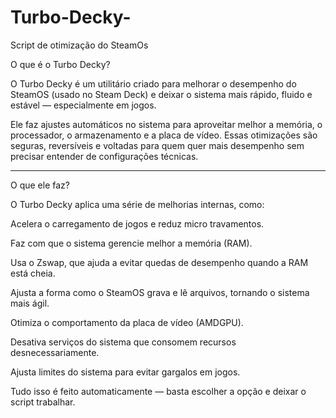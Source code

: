 # Turbo-Decky-
Script de otimização do SteamOs 

O que é o Turbo Decky?

O Turbo Decky é um utilitário criado para melhorar o desempenho do SteamOS (usado no Steam Deck) e deixar o sistema mais rápido, fluido e estável — especialmente em jogos.

Ele faz ajustes automáticos no sistema para aproveitar melhor a memória, o processador, o armazenamento e a placa de vídeo.
Essas otimizações são seguras, reversíveis e voltadas para quem quer mais desempenho sem precisar entender de configurações técnicas.


---

O que ele faz?

O Turbo Decky aplica uma série de melhorias internas, como:

Acelera o carregamento de jogos e reduz micro travamentos.

Faz com que o sistema gerencie melhor a memória (RAM).

Usa o Zswap, que ajuda a evitar quedas de desempenho quando a RAM está cheia.

Ajusta a forma como o SteamOS grava e lê arquivos, tornando o sistema mais ágil.

Otimiza o comportamento da placa de vídeo (AMDGPU).

Desativa serviços do sistema que consomem recursos desnecessariamente.

Ajusta limites do sistema para evitar gargalos em jogos.


Tudo isso é feito automaticamente — basta escolher a opção e deixar o script trabalhar.
